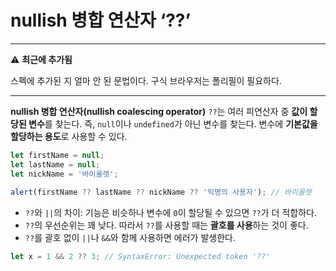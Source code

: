 # nullish 병합 연산자 ‘??’
---
:warning: **최근에 추가됨**

스펙에 추가된 지 얼마 안 된 문법이다. 구식 브라우저는 폴리필이 필요하다.

---

<strong>nullish 병합 연산자(nullish coalescing operator)</strong> `??`는 여러 피연산자 중 **값이 할당된 변수**를 찾는다. 즉, `null`이나 `undefined`가 아닌 변수를 찾는다. 변수에 **기본값을 할당하는 용도**로 사용할 수 있다.
```js
let firstName = null;
let lastName = null;
let nickName = '바이올렛';
    
alert(firstName ?? lastName ?? nickName ?? '익명의 사용자'); // 바이올렛
```
- `??`와 `||`의 차이: 기능은 비슷하나 변수에 `0`이 할당될 수 있으면 `??`가 더 적합하다.
- `??`의 우선순위는 꽤 낮다. 따라서 `??`를 사용할 때는 **괄호를 사용**하는 것이 좋다.
- `??`를 괄호 없이 `||`나 `&&`와 함께 사용하면 에러가 발생한다.
```js
let x = 1 && 2 ?? 3; // SyntaxError: Unexpected token '??'
```
